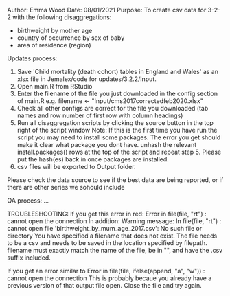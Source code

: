 Author: Emma Wood
Date: 08/01/2021
Purpose: To create csv data for 3-2-2 with the following disaggregations:
- birthweight by mother age
- country of occurrence by sex of baby
- area of residence (region)
        
Updates process: 

1) Save 'Child mortality (death cohort) tables in England and Wales' as an xlsx file in Jemalex/code for updates/3.2.2/Input. 
2) Open main.R from RStudio
3) Enter the filename of the file you just downloaded in the config section of main.R e.g. filename <- "Input/cms2017correctedfeb2020.xlsx"
4) Check all other configs are correct for the file you downloaded (tab names and row number of first row with column headings)
5) Run all disaggregation scripts by clicking the source button in the top right of the script window 
Note: If this is the first time you have run the script you may need to install some packages. The error you get should make it clear what package you dont have.
	unhash the relevant install.packages() rows at the top of the script and repeat step 5.
	Please put the hash(es) back in once packages are installed.
6) csv files will be exported to Output folder.

Please check the data source to see if the best data are being reported, or if there are other series we sohould include

QA process:
...

TROUBLESHOOTING:
If you get this error in red:
Error in file(file, "rt") : cannot open the connection
In addition: Warning message:
In file(file, "rt") :
  cannot open file 'birthweight_by_mum_age_2017.csv': No such file or directory
You have specified a filename that does not exist. The file needs to be a csv and needs to be saved in the location specified by filepath. 
filename must exactly match the name of the file, be in "", and have the .csv suffix included.

If you get an error similar to 
Error in file(file, ifelse(append, "a", "w")) : 
  cannot open the connection
This is probably becaue you already have a previous version of that output file open. Close the file and try again.